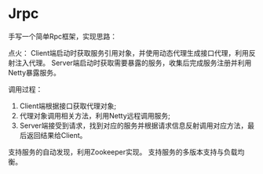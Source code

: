# Jrpc
手写一个简单Rpc框架，实现思路：

点火：
Client端启动时获取服务引用对象，并使用动态代理生成接口代理，利用反射注入代理。
Server端启动时获取需要暴露的服务，收集后完成服务注册并利用Netty暴露服务。

调用过程：
1. Client端根据接口获取代理对象;
2. 代理对象调用相关方法，利用Netty远程调用服务;
3. Server端接受到请求，找到对应的服务并根据请求信息反射调用对应方法，最后返回结果给Client。

支持服务的自动发现，利用Zookeeper实现。
支持服务的多版本支持与负载均衡。

